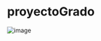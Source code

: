 # proyectoGrado

![image](https://github.com/claucarvajal/proyectoGrado/assets/108345218/7f67484a-78b3-4769-8dba-1c40de1af173)
